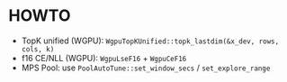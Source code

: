 
# HOWTO

- TopK unified (WGPU): `WgpuTopKUnified::topk_lastdim(&x_dev, rows, cols, k)`
- f16 CE/NLL (WGPU): `WgpuLseF16` + `WgpuCeF16`
- MPS Pool: use `PoolAutoTune::set_window_secs` / `set_explore_range`

